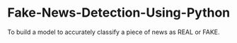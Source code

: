 # Fake-News-Detection-Using-Python
To build a model to accurately classify a piece of news as REAL or FAKE.
